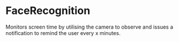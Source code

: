 # FaceRecognition
Monitors screen time by utilising the camera to observe and issues a notification to remind the user every x minutes.
